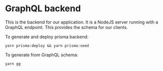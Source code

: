# GraphQL backend

This is the backend for our application. It is a NodeJS server running with a GraphQL endpoint. This provides the schema for our clients.

To generate and deploy prisma backend:

```
yarn prisma:deploy && yarn prisma:seed
```

To generate from GraphQL schema:

```
yarn gg
```
